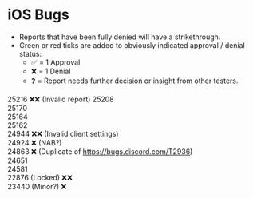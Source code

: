 # iOS Bugs
- Reports that have been fully denied will have a strikethrough.  
- Green or red ticks are added to obviously indicated approval / denial status: 
  - ✅ = 1 Approval
  - ❌ = 1 Denial
  - ❓ = Report needs further decision or insight from other testers. 
    
25216 ❌❌ (Invalid report)
25208  
25170  
25164  
25162  
24944 ❌❌ (Invalid client settings)   
24924 ❌ (NAB?)  
24863 ❌ (Duplicate of https://bugs.discord.com/T2936)  
24651  
24581  
22876 (Locked) ❌❌   
23440 (Minor?) ❌
